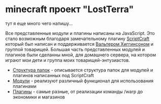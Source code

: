 <!-- TITLE: minecraft проект "LostTerra" -->
<!-- SUBTITLE: Основную информацию о проекте можно найти в нашей группе вконтактах https://vk.com/lostterra -->

# minecraft проект "LostTerra"

тут я еще много чего напишу...


Все представленные модули и плагины написаны на JavaScript. Это стало возможным благодаря замечательному плагину [ScriptCraft](https://scriptcraftjs.org/) который был написан и поддерживается [Вальтером Хиггинсоном](https://github.com/walterhiggins/ScriptCraft) и группой товарищей.
Большая часть представленных модулей и плагинов были сделанны мной, для домашнего сервера, на котором играют мои дети и группа моих товарищей-энтузиастов.

- [Структура папок](folders) - описывается структура папок для модулей и плагинов написанных под ScriptCraft
- [Модули](modules) - реализуют различный функционал для использования плагинами
- [Плагины](plugins) - самые разные, от реализации команды /warp до экономики и магазинов


